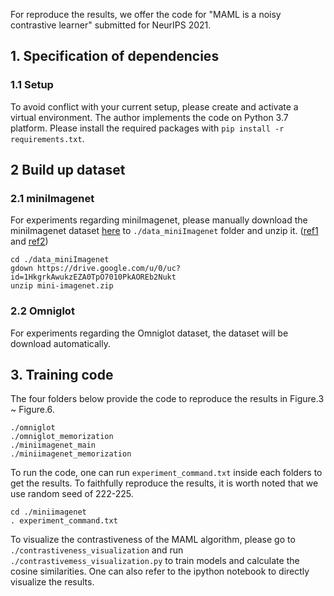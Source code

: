 For reproduce the results, we offer the code for "MAML is a noisy contrastive learner" submitted for NeurIPS 2021.

## 1. Specification of dependencies

### 1.1 Setup
To avoid conflict with your current setup, please create and activate a virtual environment. 
The author implements the code on Python 3.7 platform. Please install the required packages with ```pip install -r requirements.txt```.

## 2 Build up dataset

### 2.1 miniImagenet
For experiments regarding miniImagenet, please manually download the miniImagenet dataset [here](https://drive.google.com/open?id=1HkgrkAwukzEZA0TpO7010PkAOREb2Nuk) to `./data_miniImagenet` folder and unzip it. ([ref1](https://github.com/dragen1860/MAML-Pytorch) and [ref2](https://github.com/dragen1860/LearningToCompare-Pytorch/issues/4))

```
cd ./data_miniImagenet
gdown https://drive.google.com/u/0/uc?id=1HkgrkAwukzEZA0TpO7010PkAOREb2Nukt
unzip mini-imagenet.zip
```

### 2.2 Omniglot
For experiments regarding the Omniglot dataset, the dataset will be download automatically.

## 3. Training code
The four folders below provide the code to reproduce the results in Figure.3 ~ Figure.6.
```
./omniglot
./omniglot_memorization
./miniimagenet_main
./miniimagenet_memorization
```
To run the code, one can run ```experiment_command.txt``` inside each folders to get the results. To faithfully reproduce the results, it is worth noted that we use random seed of 222-225.
```
cd ./miniimagenet
. experiment_command.txt
```

To visualize the contrastiveness of the MAML algorithm, please go to ```./contrastiveness_visualization``` and run ```./contrastivemess_visualization.py``` to train models and calculate the cosine similarities. One can also refer to the ipython notebook to directly visualize the results.
